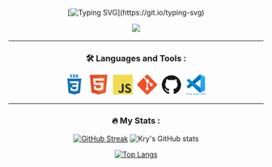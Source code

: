 <div align="center">

[![Typing SVG](https://readme-typing-svg.demolab.com?font=Fira+Code&duration=4000&pause=1000&color=purple&width=435&lines=Hi%2C+my+name+is+Kry!;I'm+just+a+coder;And+I'm+trying+to+be+a+developer!!!)](https://git.io/typing-svg)

</div>




<div align="center">
  <img src="https://media.giphy.com/media/M9gbBd9nbDrOTu1Mqx/giphy.gif" width="150"/>
</div>

---
 
<div align="center">                                                                                                  
                                                                                                  
### :hammer_and_wrench: Languages and Tools :
                                                                                                
  <img src="https://github.com/devicons/devicon/blob/master/icons/css3/css3-plain-wordmark.svg"  title="CSS3" alt="CSS" width="40" height="40"/>&nbsp;
  <img src="https://github.com/devicons/devicon/blob/master/icons/html5/html5-original.svg" title="HTML5" alt="HTML" width="40" height="40"/>&nbsp;
  <img src="https://github.com/devicons/devicon/blob/master/icons/javascript/javascript-original.svg" title="JavaScript" alt="JavaScript" width="40" height="40"/>&nbsp;
  <img src="https://github.com/devicons/devicon/blob/master/icons/git/git-original.svg" title="JavaScript" alt="JavaScript" width="40" height="40"/>&nbsp;
  <img src="https://github.com/devicons/devicon/blob/master/icons/github/github-original.svg" title="JavaScript" alt="JavaScript" width="40" height="40"/>&nbsp;
  <img src="https://github.com/devicons/devicon/blob/master/icons/vscode/vscode-original-wordmark.svg" title="JavaScript" alt="JavaScript" width="40" height="40"/>&nbsp;

</div>

 ---

<div align="center">

### :fire: My Stats :

[![GitHub Streak](http://github-readme-streak-stats.herokuapp.com?user=KrySoSad&theme=algolia)](https://git.io/streak-stats)   ![Kry's GitHub stats](https://github-readme-stats.vercel.app/api?username=KrySoSad&show_icons=true&theme=algolia)


</div>
<div align="center">

[![Top Langs](https://github-readme-stats.vercel.app/api/top-langs/?username=KrySoSad&layout=compact&theme=algolia)](https://github.com/anuraghazra/github-readme-stats)

</div>


